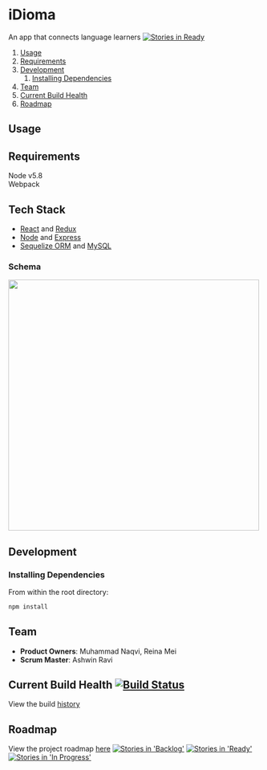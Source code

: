 # iDioma
An app that connects language learners
[![Stories in Ready](https://badge.waffle.io/VictoriousResistance/iDioma.png?label=ready&title=Ready)](https://waffle.io/VictoriousResistance/iDioma)


1. [Usage](#usage)
1. [Requirements](#requirements)
1. [Development](#development)
    1. [Installing Dependencies](#installing-dependencies)
1. [Team](#team)
1. [Current Build Health](#current-build-health)
1. [Roadmap](#roadmap)


## Usage



## Requirements

Node v5.8  
Webpack  

## Tech Stack
- [React](https://facebook.github.io/react/) and [Redux](http://redux.js.org/)
- [Node](https://nodejs.org/en/) and [Express](http://expressjs.com/)
- [Sequelize ORM](http://docs.sequelizejs.com/en/latest/) and [MySQL](https://www.mysql.com/)

### Schema 
<img src="http://imgur.com/7ocXi55.png" width="500px"/>

## Development



### Installing Dependencies

From within the root directory:

```sh
npm install
```

## Team

  - __Product Owners__: Muhammad Naqvi, Reina Mei
  - __Scrum Master__: Ashwin Ravi

## Current Build Health [![Build Status](https://travis-ci.org/VictoriousResistance/iDioma.svg?branch=master)](https://travis-ci.org/VictoriousResistance/iDioma)
View the build [history](https://travis-ci.org/VictoriousResistance/iDioma/builds) 

## Roadmap

View the project roadmap [here](https://waffle.io/VictoriousResistance/iDioma)
[![Stories in 'Backlog'](https://badge.waffle.io/VictoriousResistance/iDioma.svg?label=Backlog&title=Backlog)](http://waffle.io/VictoriousResistance/iDioma)
[![Stories in 'Ready'](https://badge.waffle.io/VictoriousResistance/iDioma.svg?label=Ready&title=Ready)](http://waffle.io/VictoriousResistance/iDioma)
[![Stories in 'In Progress'](https://badge.waffle.io/VictoriousResistance/iDioma.svg?label=In%20Progress&title=In%20Progress)](http://waffle.io/VictoriousResistance/iDioma)


